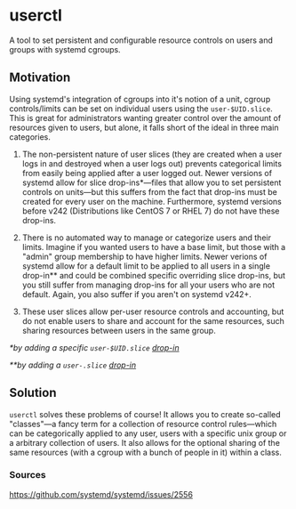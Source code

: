 # userctl
A tool to set persistent and configurable resource controls on users and groups with systemd cgroups.

## Motivation

Using systemd's integration of cgroups into it's notion of a unit, cgroup controls/limits can be set on individual users using the `user-$UID.slice`. This is great for administrators wanting greater control over the amount of resources given to users, but alone, it falls short of the ideal in three main categories.

1. The non-persistent nature of user slices (they are created when a user logs in and destroyed when a user logs out) prevents categorical limits from easily being applied after a user logged out. Newer versions of systemd allow for slice drop-ins\*—files that allow you to set persistent controls on units—but this suffers from the fact that drop-ins must be created for every user on the machine. Furthermore, systemd versions before v242 (Distributions like CentOS 7 or RHEL 7) do not have these drop-ins.

2. There is no automated way to manage or categorize users and their limits. Imagine if you wanted users to have a base limit, but those with a "admin" group membership to have higher limits. Newer verions of systemd allow for a default limit to be applied to all users in a single drop-in\*\* and could be combined specific overriding slice drop-ins, but you still suffer from managing drop-ins for all your users who are not default. Again, you also suffer if you aren't on systemd v242+.

3. These user slices allow per-user resource controls and accounting, but do not enable users to share and account for the same resources, such sharing resources between users in the same group.

_*by adding a specific `user-$UID.slice` [drop-in]()_

_\*\*by adding a `user-.slice` [drop-in]()_

## Solution

`userctl` solves these problems of course! It allows you to create so-called "classes"—a fancy term for a collection of resource control rules—which can be categorically applied to any user, users with a specific unix group or a arbitrary collection of users. It also allows for the optional sharing of the same resources (with a cgroup with a bunch of people in it) within a class.

### Sources
https://github.com/systemd/systemd/issues/2556
